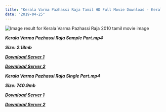 ```yaml
---
title: "Kerala Varma Pazhassi Raja Tamil HD Full Movie Download - Kerala Varma Pazhassi Raja Tamil HD Movie Download"
date: "2019-04-25"
---
```


![Image result for Kerala Varma Pazhassi Raja  2010 tamil movie image](https://m.media-amazon.com/images/M/MV5BMDNkYzlmN2MtZGM4My00ODJkLTg4MTYtMGFiNDYzOTE0MmI0XkEyXkFqcGdeQXVyMjAzMjcxNTE@._V1_.jpg)

**_Kerala Varma Pazhassi Raja Sample Part.mp4_**

**_Size: 2.18mb_**

**_[Download Server 1](http://du.wetransfer.vip/files/Tamil{2c088f659142c0283fde3b45bf50b63be20aae7f704a2f0bf67686df6392cb2e}20Movies/Tamil{2c088f659142c0283fde3b45bf50b63be20aae7f704a2f0bf67686df6392cb2e}20Recent{2c088f659142c0283fde3b45bf50b63be20aae7f704a2f0bf67686df6392cb2e}20Movies/Kerala{2c088f659142c0283fde3b45bf50b63be20aae7f704a2f0bf67686df6392cb2e}20Varma{2c088f659142c0283fde3b45bf50b63be20aae7f704a2f0bf67686df6392cb2e}20Pazhassi{2c088f659142c0283fde3b45bf50b63be20aae7f704a2f0bf67686df6392cb2e}20Raja{2c088f659142c0283fde3b45bf50b63be20aae7f704a2f0bf67686df6392cb2e}20(2010)/Kerala{2c088f659142c0283fde3b45bf50b63be20aae7f704a2f0bf67686df6392cb2e}20Varma{2c088f659142c0283fde3b45bf50b63be20aae7f704a2f0bf67686df6392cb2e}20Pazhassi{2c088f659142c0283fde3b45bf50b63be20aae7f704a2f0bf67686df6392cb2e}20Raja{2c088f659142c0283fde3b45bf50b63be20aae7f704a2f0bf67686df6392cb2e}20BDRip/Kerala{2c088f659142c0283fde3b45bf50b63be20aae7f704a2f0bf67686df6392cb2e}20Varma{2c088f659142c0283fde3b45bf50b63be20aae7f704a2f0bf67686df6392cb2e}20Pazhassi{2c088f659142c0283fde3b45bf50b63be20aae7f704a2f0bf67686df6392cb2e}20Raja{2c088f659142c0283fde3b45bf50b63be20aae7f704a2f0bf67686df6392cb2e}20(2010){2c088f659142c0283fde3b45bf50b63be20aae7f704a2f0bf67686df6392cb2e}20Sample{2c088f659142c0283fde3b45bf50b63be20aae7f704a2f0bf67686df6392cb2e}20(640x360).mp4)_**

**_[Download Server 2](http://du.wetransfer.vip/files/Tamil{2c088f659142c0283fde3b45bf50b63be20aae7f704a2f0bf67686df6392cb2e}20Movies/Tamil{2c088f659142c0283fde3b45bf50b63be20aae7f704a2f0bf67686df6392cb2e}20Recent{2c088f659142c0283fde3b45bf50b63be20aae7f704a2f0bf67686df6392cb2e}20Movies/Kerala{2c088f659142c0283fde3b45bf50b63be20aae7f704a2f0bf67686df6392cb2e}20Varma{2c088f659142c0283fde3b45bf50b63be20aae7f704a2f0bf67686df6392cb2e}20Pazhassi{2c088f659142c0283fde3b45bf50b63be20aae7f704a2f0bf67686df6392cb2e}20Raja{2c088f659142c0283fde3b45bf50b63be20aae7f704a2f0bf67686df6392cb2e}20(2010)/Kerala{2c088f659142c0283fde3b45bf50b63be20aae7f704a2f0bf67686df6392cb2e}20Varma{2c088f659142c0283fde3b45bf50b63be20aae7f704a2f0bf67686df6392cb2e}20Pazhassi{2c088f659142c0283fde3b45bf50b63be20aae7f704a2f0bf67686df6392cb2e}20Raja{2c088f659142c0283fde3b45bf50b63be20aae7f704a2f0bf67686df6392cb2e}20BDRip/Kerala{2c088f659142c0283fde3b45bf50b63be20aae7f704a2f0bf67686df6392cb2e}20Varma{2c088f659142c0283fde3b45bf50b63be20aae7f704a2f0bf67686df6392cb2e}20Pazhassi{2c088f659142c0283fde3b45bf50b63be20aae7f704a2f0bf67686df6392cb2e}20Raja{2c088f659142c0283fde3b45bf50b63be20aae7f704a2f0bf67686df6392cb2e}20(2010){2c088f659142c0283fde3b45bf50b63be20aae7f704a2f0bf67686df6392cb2e}20Sample{2c088f659142c0283fde3b45bf50b63be20aae7f704a2f0bf67686df6392cb2e}20(640x360).mp4)_**

**_Kerala Varma Pazhassi Raja Single Part.mp4_**

**_Size: 740.9mb_**

**_[Download Server 1](http://du.wetransfer.vip/files/Tamil{2c088f659142c0283fde3b45bf50b63be20aae7f704a2f0bf67686df6392cb2e}20Movies/Tamil{2c088f659142c0283fde3b45bf50b63be20aae7f704a2f0bf67686df6392cb2e}20Recent{2c088f659142c0283fde3b45bf50b63be20aae7f704a2f0bf67686df6392cb2e}20Movies/Kerala{2c088f659142c0283fde3b45bf50b63be20aae7f704a2f0bf67686df6392cb2e}20Varma{2c088f659142c0283fde3b45bf50b63be20aae7f704a2f0bf67686df6392cb2e}20Pazhassi{2c088f659142c0283fde3b45bf50b63be20aae7f704a2f0bf67686df6392cb2e}20Raja{2c088f659142c0283fde3b45bf50b63be20aae7f704a2f0bf67686df6392cb2e}20(2010)/Kerala{2c088f659142c0283fde3b45bf50b63be20aae7f704a2f0bf67686df6392cb2e}20Varma{2c088f659142c0283fde3b45bf50b63be20aae7f704a2f0bf67686df6392cb2e}20Pazhassi{2c088f659142c0283fde3b45bf50b63be20aae7f704a2f0bf67686df6392cb2e}20Raja{2c088f659142c0283fde3b45bf50b63be20aae7f704a2f0bf67686df6392cb2e}20BDRip/Kerala{2c088f659142c0283fde3b45bf50b63be20aae7f704a2f0bf67686df6392cb2e}20Varma{2c088f659142c0283fde3b45bf50b63be20aae7f704a2f0bf67686df6392cb2e}20Pazhassi{2c088f659142c0283fde3b45bf50b63be20aae7f704a2f0bf67686df6392cb2e}20Raja{2c088f659142c0283fde3b45bf50b63be20aae7f704a2f0bf67686df6392cb2e}20(2010){2c088f659142c0283fde3b45bf50b63be20aae7f704a2f0bf67686df6392cb2e}20Single{2c088f659142c0283fde3b45bf50b63be20aae7f704a2f0bf67686df6392cb2e}20Part{2c088f659142c0283fde3b45bf50b63be20aae7f704a2f0bf67686df6392cb2e}20(640x360).mp4)_**

**_[Download Server 2](http://du.wetransfer.vip/files/Tamil{2c088f659142c0283fde3b45bf50b63be20aae7f704a2f0bf67686df6392cb2e}20Movies/Tamil{2c088f659142c0283fde3b45bf50b63be20aae7f704a2f0bf67686df6392cb2e}20Recent{2c088f659142c0283fde3b45bf50b63be20aae7f704a2f0bf67686df6392cb2e}20Movies/Kerala{2c088f659142c0283fde3b45bf50b63be20aae7f704a2f0bf67686df6392cb2e}20Varma{2c088f659142c0283fde3b45bf50b63be20aae7f704a2f0bf67686df6392cb2e}20Pazhassi{2c088f659142c0283fde3b45bf50b63be20aae7f704a2f0bf67686df6392cb2e}20Raja{2c088f659142c0283fde3b45bf50b63be20aae7f704a2f0bf67686df6392cb2e}20(2010)/Kerala{2c088f659142c0283fde3b45bf50b63be20aae7f704a2f0bf67686df6392cb2e}20Varma{2c088f659142c0283fde3b45bf50b63be20aae7f704a2f0bf67686df6392cb2e}20Pazhassi{2c088f659142c0283fde3b45bf50b63be20aae7f704a2f0bf67686df6392cb2e}20Raja{2c088f659142c0283fde3b45bf50b63be20aae7f704a2f0bf67686df6392cb2e}20BDRip/Kerala{2c088f659142c0283fde3b45bf50b63be20aae7f704a2f0bf67686df6392cb2e}20Varma{2c088f659142c0283fde3b45bf50b63be20aae7f704a2f0bf67686df6392cb2e}20Pazhassi{2c088f659142c0283fde3b45bf50b63be20aae7f704a2f0bf67686df6392cb2e}20Raja{2c088f659142c0283fde3b45bf50b63be20aae7f704a2f0bf67686df6392cb2e}20(2010){2c088f659142c0283fde3b45bf50b63be20aae7f704a2f0bf67686df6392cb2e}20Single{2c088f659142c0283fde3b45bf50b63be20aae7f704a2f0bf67686df6392cb2e}20Part{2c088f659142c0283fde3b45bf50b63be20aae7f704a2f0bf67686df6392cb2e}20(640x360).mp4)_**

